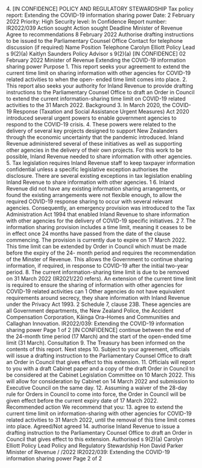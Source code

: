 4\. \[IN CONFIDENCE\] POLICY AND REGULATORY STEWARDSHIP Tax policy report: Extending the COVID-19 information sharing power Date: 2 February 2022 Priority: High Security level: In Confidence Report number: IR2022/039 Action sought Action sought Deadline Minister of Revenue Agree to recommendations 8 February 2022 Authorise drafting instructions to be issued to the Parliamentary Counsel Office Contact for telephone discussion (if required) Name Position Telephone Carolyn Elliott Policy Lead s 9(2)(a) Kaitlyn Saunders Policy Advisor s 9(2)(a) \[IN CONFIDENCE\] 02 February 2022 Minister of Revenue Extending the COVID-19 information sharing power Purpose 1. This report seeks your agreement to extend the current time limit on sharing information with other agencies for COVID-19 related activities to when the open- ended time limit comes into place. 2. This report also seeks your authority for Inland Revenue to provide drafting instructions to the Parliamentary Counsel Office to draft an Order in Council to extend the current information-sharing time limit on COVID-19 related activities to the 31 March 2022. Background 3. In March 2020, the COVID-19 Response (Taxation and Social Assistance Urgent Measures) Act 2020 introduced several urgent powers to enable government agencies to respond to the COVID-19 crisis. 4. These powers were related to the delivery of several key projects designed to support New Zealanders through the economic uncertainty that the pandemic introduced. Inland Revenue administered several of these initiatives as well as supporting other agencies in the delivery of their own projects. For this work to be possible, Inland Revenue needed to share information with other agencies. 5. Tax legislation requires Inland Revenue staff to keep taxpayer information confidential unless a specific legislative exception authorises the disclosure. There are several existing exceptions in tax legislation enabling Inland Revenue to share information with other agencies. 1 6. Inland Revenue did not have any existing information sharing arrangements, or found the existing arrangements were not flexible enough, to allow the required COVID-19 response sharing to occur with several relevant agencies. Consequently, an emergency provision was introduced to the Tax Administration Act 1994 that enabled Inland Revenue to share information with other agencies for the delivery of COVID-19 specific initiatives. 2 7. The information sharing provision includes a time limit, meaning it ceases to be in effect once 24 months have passed from the date of the clause commencing. The provision is currently due to expire on 17 March 2022. This time limit can be extended by Order in Council which must be made before the expiry of the 24- month period and requires the recommendation of the Minster of Revenue. This allows the Government to continue sharing information, if required, in response to COVID-19 after the initial two-year period. 8. The current information-sharing time limit is due to be removed on 31 March 2022 (IR2021/220 refers). An extension of the current time limit is required to ensure the sharing of information with other agencies for COVID-19 related activities can 1 Other agencies do not have equivalent requirements around secrecy, they share information with Inland Revenue under the Privacy Act 1993. 2 Schedule 7, clause 23B. These agencies are all Government departments, the New Zealand Police, the Accident Compensation Corporation, Kāinga Ora–Homes and Communities and Callaghan Innovation. IR2022/039: Extending the COVID-19 information sharing power Page 1 of 2 \[IN CONFIDENCE\] continue between the end of the 24-month time period (17 March) and the start of the open-ended time limit (31 March). Consultation 9. The Treasury has been informed on the contents of this report. Next steps 10. Subject to your agreement, officials will issue a drafting instruction to the Parliamentary Counsel Office to draft an Order in Council that gives effect to this extension. 11. Officials will report to you with a draft Cabinet paper and a copy of the draft Order in Council to be considered at the Cabinet Legislation Committee on 10 March 2022. This will allow for consideration by Cabinet on 14 March 2022 and submission to Executive Council on the same day. 12. Assuming a waiver of the 28-day rule for Orders in Council to come into force, the Order in Council will be given effect before the current expiry date of 17 March 2022. Recommended action We recommend that you: 13. agree to extend the current time limit on information-sharing with other agencies for COVID-19 related activities to 31 March 2022, until the removal of this time limit comes into place. Agreed/Not agreed 14. authorise Inland Revenue to issue a drafting instruction to the Parliamentary Counsel Office to draft an Order in Council that gives effect to this extension. Authorised s 9(2)(a) Carolyn Elliott Policy Lead Policy and Regulatory Stewardship Hon David Parker Minister of Revenue / /2022 IR2022/039: Extending the COVID-19 information sharing power Page 2 of 2